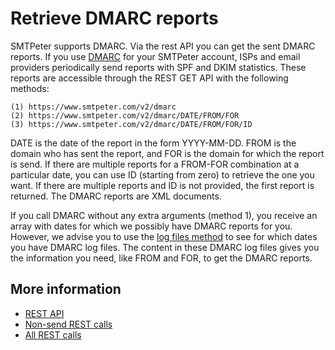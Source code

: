 # Retrieve DMARC reports

SMTPeter supports DMARC. Via the rest API you can get the sent DMARC
reports. If you use [DMARC](dmarc-deployment) for your SMTPeter account, ISPs and
email providers periodically send reports with SPF and DKIM statistics.
These reports are accessible through the REST GET API with the following methods:

```text
(1) https://www.smtpeter.com/v2/dmarc
(2) https://www.smtpeter.com/v2/dmarc/DATE/FROM/FOR
(3) https://www.smtpeter.com/v2/dmarc/DATE/FROM/FOR/ID
```

DATE is the date of the report in the form YYYY-MM-DD. FROM is the
domain who has sent the report, and FOR is the domain for which the report
is send. If there are multiple reports for a FROM-FOR combination at a
particular date, you can use ID (starting from zero) to retrieve the one you
want. If there are multiple reports and ID is not provided, the first report
is returned. The DMARC reports are XML documents.

If you call DMARC without any extra arguments (method 1), you receive
an array with dates for which we possibly have DMARC reports for you. However,
we advise you to use the [log files method](rest-logfiles) to see for which
dates you have DMARC log files. The content in these DMARC
log files gives you the information you need, like FROM and FOR, to get the
DMARC reports.

## More information

* [REST API](./rest-api)
* [Non-send REST calls](./rest-other-calls)
* [All REST calls](all-rest-calls)
